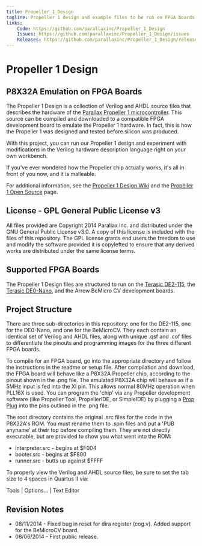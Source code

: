 ```yaml
---
title: Propeller_1_Design
tagline: Propeller 1 design and example files to be run on FPGA boards.
links:
    Code: https://github.com/parallaxinc/Propeller_1_Design
    Issues: https://github.com/parallaxinc/Propeller_1_Design/issues
    Releases: https://github.com/parallaxinc/Propeller_1_Design/releases
---
```

Propeller 1 Design
==================
P8X32A Emulation on FPGA Boards
-------------------------------
The Propeller 1 Design is a collection of Verilog and AHDL source files that describes the hardware of the [Parallax Propeller 1 microcontroller](http://www.parallax.com/microcontrollers/propeller). This source can be compiled and downloaded to a compatible FPGA development board to emulate the Propeller 1 hardware. In fact, this is how the Propeller 1 was designed and tested before silicon was produced.

With this project, you can run our Propeller 1 design and experiment with modifications in the Verilog hardware description language right on your own workbench.

If you've ever wondered how the Propeller chip actually works, it's all in front of you now, and it is malleable.

For additional information, see the [Propeller 1 Design Wiki](https://github.com/parallaxinc/Propeller_1_Design/wiki) and the [Propeller 1 Open Source](http://www.parallax.com/microcontrollers/propeller-1-open-source) page.

License - GPL General Public License v3
---------------------------------------

All files provided are Copyright 2014 Parallax Inc. and distributed under the GNU General Public License v3.0. A copy of this license is included with the files of this repository. The GPL license grants end users the freedom to use and modify the software provided it is copylefted to ensure that any derived works are distributed under the same license terms.

Supported FPGA Boards
---------------------

The Propeller 1 Design files are structured to run on the [Terasic DE2-115](http://www.parallax.com/product/60050), the [Terasic DE0-Nano](http://www.parallax.com/product/60056), and the Arrow BeMicro CV development boards.

Project Structure
-----------------

There are three sub-directories in this repository: one for the DE2-115, one for the DE0-Nano, and one for the BeMicroCV. They each contain an identical set of Verilog and AHDL files, along with unique .qsf and .cof files to differentiate the pinouts and programming images for the three different FPGA boards.

To compile for an FPGA board, go into the appropriate directory and follow the instructions in the readme or setup file. After compilation and download, the FPGA board will behave like a P8X32A Propeller chip, according to the pinout shown in the .png file. The emulated P8X32A chip will behave as if a 5MHz input is fed into the XI pin. This allows normal 80MHz operation when PLL16X is used. You can program the 'chip' via any Propeller development software (like Propeller Tool, PropellerIDE, or SimpleIDE) by plugging a [Prop Plug](http://www.parallax.com/product/32201) into the pins outlined in the .png file.

The root directory contains the original .src files for the code in the P8X32A's ROM. You must rename them to .spin files and put a 'PUB anyname' at their top before compiling them. They are not directly executable, but are provided to show you what went into the ROM:

* interpreter.src - begins at $F004
* booter.src - begins at $F800
* runner.src - butts up against $FFFF

To properly view the Verilog and AHDL source files, be sure to set the tab size to 4 spaces in Quartus II via:

Tools | Options... | Text Editor

Revision Notes
--------------

* 08/11/2014 - Fixed bug in reset for dira register (cog.v). Added support for the BeMicroCV board.
* 08/06/2014 - First public release.

